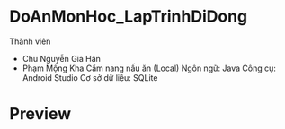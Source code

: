 # DoAnMonHoc_LapTrinhDiDong
Thành viên
- Chu Nguyễn Gia Hân
- Phạm Mộng Kha
Cẩm nang nấu ăn (Local)
Ngôn ngữ: Java
Công cụ: Android Studio
Cơ sở dữ liệu: SQLite
# Preview
